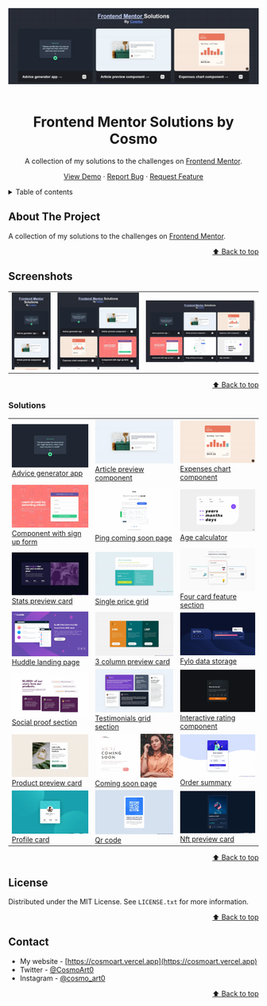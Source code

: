 <div id="top"></div>

<!-- PROJECT LOGO -->
<div align="center">
<a href="https://www.instagram.com/cosmo_art0/"><img src="./readme/header.webp" alt="Instagram" /></a>
<br/>
<br />

  # Frontend Mentor Solutions by Cosmo

  A collection of my solutions to the challenges on [Frontend Mentor](https://www.frontendmentor.io/).

  <a href="https://frontend-solutions.netlify.app">View Demo</a>
  ·
  <a href="https://github.com/cosmoart/frontend-challenges/issues">Report Bug</a>
  ·
  <a href="https://github.com/cosmoart/frontend-challenges/issues">Request Feature</a>
</div>



<!-- TABLE OF CONTENTS -->
<details>
<summary>Table of contents</summary>

- [About The Project](#about-the-project)
- [Screenshots](#screenshots)
- [Solutions](#solutions)
- [License](#license)
- [Contact](#contact)
</details>

<!-- ABOUT THE PROJECT -->
## About The Project

A collection of my solutions to the challenges on [Frontend Mentor](https://www.frontendmentor.io/).

<p align="right"><a href="#top">⬆ Back to top</a></p>


<!-- SCREENSHOTS -->
## Screenshots

<table>
    <tr>
      <td>
          <img src="./readme/mobile-preview.webp" width="100%" title="Mobile solution"  />
      </td>
      <td>
          <img src="./readme/tablet-preview.webp" width="100%" title="Tablet solution"/>
      </td>
      <td>
          <img src="./readme/desktop-preview.webp" width="100%" title="Desktop solution"/>
      </td>
    </tr>
</table>

<p align="right"><a href="#top">⬆ Back to top</a></p>


### Solutions

<table>
<tr>
				<td>
								<a href=https://github.com/cosmoart/frontend-challenges/tree/main/src/components/advice-generator-app target="_blank" rel="noopener noreferrer">
												<img src="./public//assets/previews/advice-generator-app.webp" width="100%" title="Advice generator app" />
												Advice generator app
								</a>
				</td>
				<td>
								<a href=https://github.com/cosmoart/frontend-challenges/tree/main/src/components/article-preview-component target="_blank" rel="noopener noreferrer">
												<img src="./public//assets/previews/article-preview-component.webp" width="100%" title="Article preview component" />
												Article preview component
								</a>
				</td>
				<td>
								<a href=https://github.com/cosmoart/frontend-challenges/tree/main/src/components/expenses-chart-component target="_blank" rel="noopener noreferrer">
												<img src="./public//assets/previews/expenses-chart-component.webp" width="100%" title="Expenses chart component" />
												Expenses chart component
								</a>
				</td>
</tr>

<tr>
				<td>
								<a href=https://github.com/cosmoart/frontend-challenges/tree/main/src/components/intro-component-with-sign-up-form target="_blank" rel="noopener noreferrer">
												<img src="./public//assets/previews/intro-component-with-sign-up-form.webp" width="100%" title="Component with sign up form" />
												Component with sign up form
								</a>
				</td>
				<td>
								<a href=https://github.com/cosmoart/frontend-challenges/tree/main/src/components/ping-coming-soon-page target="_blank" rel="noopener noreferrer">
												<img src="./public//assets/previews/ping-coming-soon-page.webp" width="100%" title="Ping coming soon page" />
												Ping coming soon page
								</a>
				</td>
				<td>
								<a href=https://github.com/cosmoart/frontend-challenges/tree/main/src/components/age-calculator target="_blank" rel="noopener noreferrer">
												<img src="./public//assets/previews/age-calculator.webp" width="100%" title="Age calculator" />
												Age calculator
								</a>
				</td>
</tr>

<tr>
				<td>
								<a href=https://github.com/cosmoart/frontend-challenges/blob/main/src/pages/project/stats-preview-card.html target="_blank" rel="noopener noreferrer">
												<img src="./public//assets/previews/stats-preview-card.webp" width="100%" title="Stats preview card" />
												Stats preview card
								</a>
				</td>
				<td>
								<a href=https://github.com/cosmoart/frontend-challenges/blob/main/src/pages/project/single-price-grid.html target="_blank" rel="noopener noreferrer">
												<img src="./public//assets/previews/single-price-grid.webp" width="100%" title="Single price grid" />
												Single price grid
								</a>
				</td>
				<td>
								<a href=https://github.com/cosmoart/frontend-challenges/blob/main/src/pages/project/four-card-feature-section.html target="_blank" rel="noopener noreferrer">
												<img src="./public//assets/previews/four-card-feature-section.webp" width="100%" title="Four card feature section" />
												Four card feature section
								</a>
				</td>
</tr>

<tr>
				<td>
								<a href=https://github.com/cosmoart/frontend-challenges/blob/main/src/pages/project/huddle-landing-page.html target="_blank" rel="noopener noreferrer">
												<img src="./public//assets/previews/huddle-landing-page.webp" width="100%" title="Huddle landing page" />
												Huddle landing page
								</a>
				</td>
				<td>
								<a href=https://github.com/cosmoart/frontend-challenges/blob/main/src/pages/project/3-column-preview-card.html target="_blank" rel="noopener noreferrer">
												<img src="./public//assets/previews/3-column-preview-card.webp" width="100%" title="3 column preview card" />
												3 column preview card
								</a>
				</td>
				<td>
								<a href=https://github.com/cosmoart/frontend-challenges/blob/main/src/pages/project/fylo-data-storage.html target="_blank" rel="noopener noreferrer">
												<img src="./public//assets/previews/fylo-data-storage.webp" width="100%" title="Fylo data storage" />
												Fylo data storage
								</a>
				</td>
</tr>

<tr>
				<td>
								<a href=https://github.com/cosmoart/frontend-challenges/blob/main/src/pages/project/social-proof-section.html target="_blank" rel="noopener noreferrer">
												<img src="./public//assets/previews/social-proof-section.webp" width="100%" title="Social proof section" />
												Social proof section
								</a>
				</td>
				<td>
								<a href=https://github.com/cosmoart/frontend-challenges/blob/main/src/pages/project/testimonials-grid-section.html target="_blank" rel="noopener noreferrer">
												<img src="./public//assets/previews/testimonials-grid-section.webp" width="100%" title="Testimonials grid section" />
												Testimonials grid section
								</a>
				</td>
				<td>
								<a href=https://github.com/cosmoart/frontend-challenges/blob/main/src/pages/project/interactive-rating.html target="_blank" rel="noopener noreferrer">
												<img src="./public//assets/previews/interactive-rating.webp" width="100%" title="Interactive rating component" />
												Interactive rating component
								</a>
				</td>
</tr>

<tr>
				<td>
								<a href=https://github.com/cosmoart/frontend-challenges/blob/main/src/pages/project/product-preview-card.html target="_blank" rel="noopener noreferrer">
												<img src="./public//assets/previews/product-preview-card.webp" width="100%" title="Product preview card" />
												Product preview card
								</a>
				</td>
				<td>
								<a href=https://github.com/cosmoart/frontend-challenges/blob/main/src/pages/project/coming-soon-page.html target="_blank" rel="noopener noreferrer">
												<img src="./public//assets/previews/coming-soon-page.webp" width="100%" title="Coming soon page" />
												Coming soon page
								</a>
				</td>
				<td>
								<a href=https://github.com/cosmoart/frontend-challenges/blob/main/src/pages/project/order-summary.html target="_blank" rel="noopener noreferrer">
												<img src="./public//assets/previews/order-summary.webp" width="100%" title="Order summary" />
												Order summary
								</a>
				</td>
</tr>

<tr>
				<td>
								<a href=https://github.com/cosmoart/frontend-challenges/blob/main/src/pages/project/profile-card.html target="_blank" rel="noopener noreferrer">
												<img src="./public//assets/previews/profile-card.webp" width="100%" title="Profile card" />
												Profile card
								</a>
				</td>
				<td>
								<a href=https://github.com/cosmoart/frontend-challenges/blob/main/src/pages/project/qr-code.html target="_blank" rel="noopener noreferrer">
												<img src="./public//assets/previews/qr-code.webp" width="100%" title="Qr code" />
												Qr code
								</a>
				</td>
				<td>
								<a href=https://github.com/cosmoart/frontend-challenges/blob/main/src/pages/project/nft-preview-card.html target="_blank" rel="noopener noreferrer">
												<img src="./public//assets/previews/nft-preview-card.webp" width="100%" title="Nft preview card" />
												Nft preview card
								</a>
				</td>
</tr>
</table>

<p align="right"><a href="#top">⬆ Back to top</a></p>


<!-- LICENSE -->
## License

Distributed under the MIT License. See `LICENSE.txt` for more information.

<p align="right"><a href="#top">⬆ Back to top</a></p>



<!-- CONTACT -->
## Contact

-   My website - [https://cosmoart.vercel.app](https://cosmoart.vercel.app)
-   Twitter - [@CosmoArt0](https://twitter.com/cosmoart0)
-   Instagram - [@cosmo_art0](https://www.instagram.com/cosmo_art0/)

<p align="right"><a href="#top">⬆ Back to top</a></p>